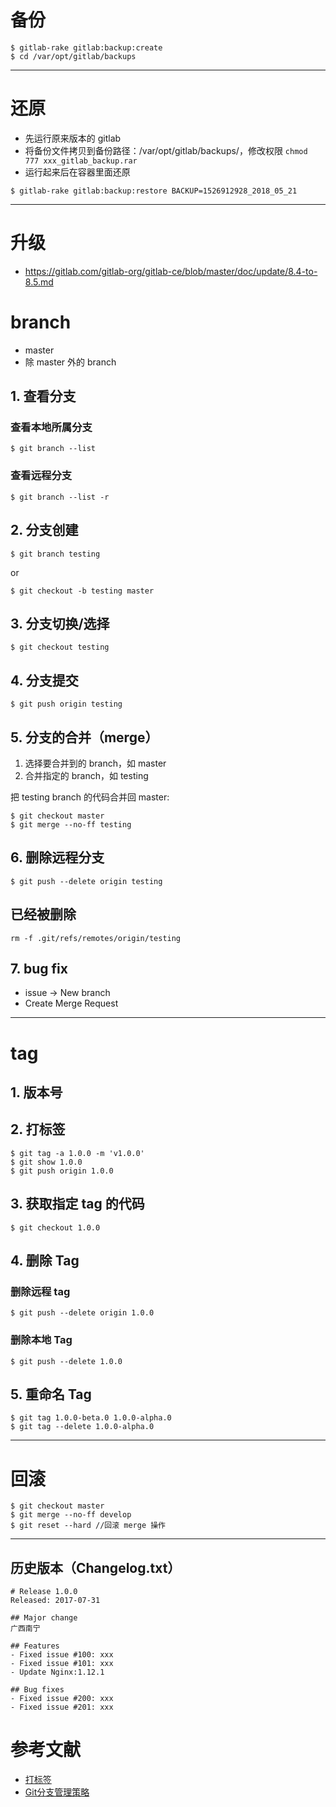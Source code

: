# 备份
```
$ gitlab-rake gitlab:backup:create
$ cd /var/opt/gitlab/backups
```

---

# 还原

- 先运行原来版本的 gitlab
- 将备份文件拷贝到备份路径：/var/opt/gitlab/backups/，修改权限 `chmod 777 xxx_gitlab_backup.rar`
- 运行起来后在容器里面还原

```
$ gitlab-rake gitlab:backup:restore BACKUP=1526912928_2018_05_21
```

---



# 升级
- https://gitlab.com/gitlab-org/gitlab-ce/blob/master/doc/update/8.4-to-8.5.md




# branch
- master
- 除 master 外的 branch

## 1. 查看分支

### 查看本地所属分支
```
$ git branch --list
```

### 查看远程分支
```
$ git branch --list -r
```


## 2. 分支创建

```
$ git branch testing 
```

or 

```
$ git checkout -b testing master
```


## 3. 分支切换/选择
```
$ git checkout testing
```

## 4. 分支提交

```
$ git push origin testing
```



## 5. 分支的合并（merge）
1. 选择要合并到的 branch，如 master
1. 合并指定的 branch，如 testing 

把 testing branch 的代码合并回 master:
```
$ git checkout master
$ git merge --no-ff testing 
```

## 6. 删除远程分支

```
$ git push --delete origin testing
```

## 已经被删除

```
rm -f .git/refs/remotes/origin/testing
```

## 7. bug fix
- issue -> New branch
- Create Merge Request



---

# tag

## 1. 版本号

## 2. 打标签
```
$ git tag -a 1.0.0 -m 'v1.0.0'
$ git show 1.0.0
$ git push origin 1.0.0
```

## 3. 获取指定 tag 的代码
```
$ git checkout 1.0.0
```

## 4. 删除 Tag

### 删除远程 tag

```
$ git push --delete origin 1.0.0
```

### 删除本地 Tag

```
$ git push --delete 1.0.0
```

## 5. 重命名 Tag

```
$ git tag 1.0.0-beta.0 1.0.0-alpha.0
$ git tag --delete 1.0.0-alpha.0
```


---

# 回滚

```
$ git checkout master
$ git merge --no-ff develop
$ git reset --hard //回滚 merge 操作
```

---





## 历史版本（Changelog.txt）

```
# Release 1.0.0
Released: 2017-07-31

## Major change
广西南宁

## Features
- Fixed issue #100: xxx
- Fixed issue #101: xxx
- Update Nginx:1.12.1

## Bug fixes
- Fixed issue #200: xxx
- Fixed issue #201: xxx
```


# 参考文献
- [打标签](https://git-scm.com/book/zh/v1/Git-%E5%9F%BA%E7%A1%80-%E6%89%93%E6%A0%87%E7%AD%BE) 
- [Git分支管理策略](http://www.ruanyifeng.com/blog/2012/07/git.html)
